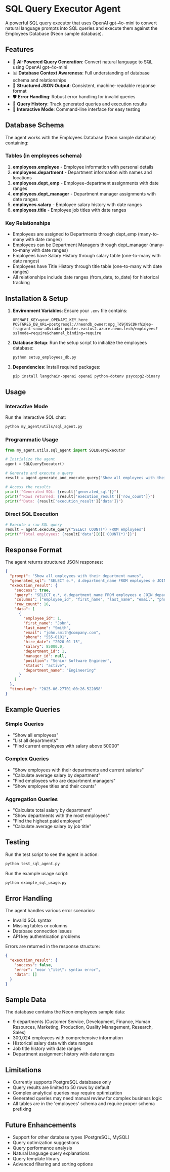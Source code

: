 # SQL Query Executor Agent

A powerful SQL query executor that uses OpenAI gpt-4o-mini to convert natural language prompts into SQL queries and execute them against the Employees Database (Neon sample database).

## Features

- 🤖 **AI-Powered Query Generation**: Convert natural language to SQL using OpenAI gpt-4o-mini
- 📊 **Database Context Awareness**: Full understanding of database schema and relationships
- 🔄 **Structured JSON Output**: Consistent, machine-readable response format
- 🛡️ **Error Handling**: Robust error handling for invalid queries
- 📝 **Query History**: Track generated queries and execution results
- 🎯 **Interactive Mode**: Command-line interface for easy testing

## Database Schema

The agent works with the Employees Database (Neon sample database) containing:

### Tables (in employees schema)
1. **employees.employee** - Employee information with personal details
2. **employees.department** - Department information with names and locations
3. **employees.dept_emp** - Employee-department assignments with date ranges
4. **employees.dept_manager** - Department manager assignments with date ranges
5. **employees.salary** - Employee salary history with date ranges
6. **employees.title** - Employee job titles with date ranges

### Key Relationships
- Employees are assigned to Departments through dept_emp (many-to-many with date ranges)
- Employees can be Department Managers through dept_manager (many-to-many with date ranges)
- Employees have Salary History through salary table (one-to-many with date ranges)
- Employees have Title History through title table (one-to-many with date ranges)
- All relationships include date ranges (from_date, to_date) for historical tracking

## Installation & Setup

1. **Environment Variables**: Ensure your `.env` file contains:
   ```
   OPENAPI_KEY=your_OPENAPI_KEY_here
   POSTGRES_DB_URL=postgresql://neondb_owner:npg_Td9jOSCDHrh1@ep-fragrant-snow-a8via4xi-pooler.eastus2.azure.neon.tech/employees?sslmode=require&channel_binding=require
   ```

2. **Database Setup**: Run the setup script to initialize the employees database:
   ```bash
   python setup_employees_db.py
   ```

3. **Dependencies**: Install required packages:
   ```bash
   pip install langchain-openai openai python-dotenv psycopg2-binary
   ```

## Usage

### Interactive Mode

Run the interactive SQL chat:
```bash
python my_agent/utils/sql_agent.py
```

### Programmatic Usage

```python
from my_agent.utils.sql_agent import SQLQueryExecutor

# Initialize the agent
agent = SQLQueryExecutor()

# Generate and execute a query
result = agent.generate_and_execute_query("Show all employees with their department names")

# Access the results
print(f"Generated SQL: {result['generated_sql']}")
print(f"Rows returned: {result['execution_result']['row_count']}")
print(f"Data: {result['execution_result']['data']}")
```

### Direct SQL Execution

```python
# Execute a raw SQL query
result = agent.execute_query("SELECT COUNT(*) FROM employees")
print(f"Total employees: {result['data'][0]['COUNT(*)']}")
```

## Response Format

The agent returns structured JSON responses:

```json
{
  "prompt": "Show all employees with their department names",
  "generated_sql": "SELECT e.*, d.department_name FROM employees e JOIN departments d ON e.department_id = d.department_id",
  "execution_result": {
    "success": true,
    "query": "SELECT e.*, d.department_name FROM employees e JOIN departments d ON e.department_id = d.department_id",
    "columns": ["employee_id", "first_name", "last_name", "email", "phone", "hire_date", "salary", "department_id", "manager_id", "position", "status", "department_name"],
    "row_count": 16,
    "data": [
      {
        "employee_id": 1,
        "first_name": "John",
        "last_name": "Smith",
        "email": "john.smith@company.com",
        "phone": "555-0101",
        "hire_date": "2020-01-15",
        "salary": 85000.0,
        "department_id": 1,
        "manager_id": null,
        "position": "Senior Software Engineer",
        "status": "active",
        "department_name": "Engineering"
      }
    ]
  },
  "timestamp": "2025-06-27T01:00:26.522058"
}
```

## Example Queries

### Simple Queries
- "Show all employees"
- "List all departments"
- "Find current employees with salary above 50000"

### Complex Queries
- "Show employees with their departments and current salaries"
- "Calculate average salary by department"
- "Find employees who are department managers"
- "Show employee titles and their counts"

### Aggregation Queries
- "Calculate total salary by department"
- "Show departments with the most employees"
- "Find the highest paid employee"
- "Calculate average salary by job title"

## Testing

Run the test script to see the agent in action:
```bash
python test_sql_agent.py
```

Run the example usage script:
```bash
python example_sql_usage.py
```

## Error Handling

The agent handles various error scenarios:
- Invalid SQL syntax
- Missing tables or columns
- Database connection issues
- API key authentication problems

Errors are returned in the response structure:
```json
{
  "execution_result": {
    "success": false,
    "error": "near \"ite\": syntax error",
    "data": []
  }
}
```

## Sample Data

The database contains the Neon employees sample data:
- 9 departments (Customer Service, Development, Finance, Human Resources, Marketing, Production, Quality Management, Research, Sales)
- 300,024 employees with comprehensive information
- Historical salary data with date ranges
- Job title history with date ranges
- Department assignment history with date ranges

## Limitations

- Currently supports PostgreSQL databases only
- Query results are limited to 50 rows by default
- Complex analytical queries may require optimization
- Generated queries may need manual review for complex business logic
- All tables are in the 'employees' schema and require proper schema prefixing

## Future Enhancements

- Support for other database types (PostgreSQL, MySQL)
- Query optimization suggestions
- Query performance analysis
- Natural language query explanations
- Query template library
- Advanced filtering and sorting options 